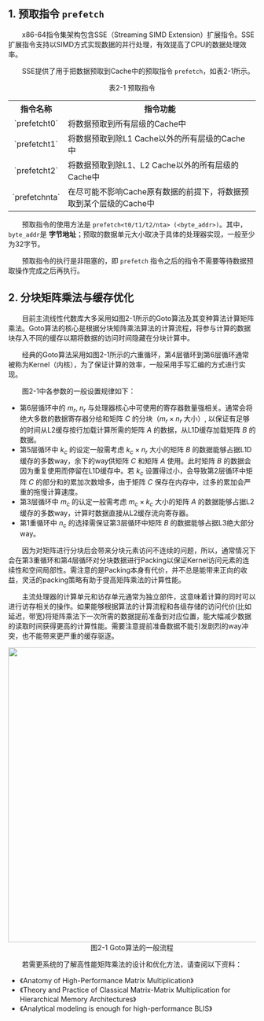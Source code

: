 ## 1. 预取指令 `prefetch`

&emsp;&emsp;x86-64指令集架构包含SSE（Streaming SIMD Extension）扩展指令。SSE扩展指令支持以SIMD方式实现数据的并行处理，有效提高了CPU的数据处理效率。

&emsp;&emsp;SSE提供了用于把数据预取到Cache中的预取指令 `prefetch`，如表2-1所示。

<center>表2-1 预取指令</center>
<center><table>
    <tr>
        <th align="center">指令名称</th>
        <th align="center">指令功能</th>
    </tr>
    <tr>
        <td align="center">`prefetcht0`</td>
        <td align="left">将数据预取到所有层级的Cache中</td>
    </tr>
    <tr>
        <td align="center">`prefetcht1`</td>
        <td align="left">将数据预取到除L1 Cache以外的所有层级的Cache中</td>
    </tr>
    <tr>
        <td align="center">`prefetcht2`</td>
        <td align="left">将数据预取到除L1、L2 Cache以外的所有层级的Cache中</td>
    </tr>
    <tr>
        <td align="center">`prefetchnta`</td>
        <td align="left">在尽可能不影响Cache原有数据的前提下，将数据预取到某个层级的Cache中</td>
    </tr>
</table></center>

&emsp;&emsp;预取指令的使用方法是 `prefetch<t0/t1/t2/nta> (<byte_addr>)`。其中，`byte_addr`是 **字节地址**；预取的数据单元大小取决于具体的处理器实现，一般至少为32字节。

&emsp;&emsp;预取指令的执行是非阻塞的，即 `prefetch` 指令之后的指令不需要等待数据预取操作完成之后再执行。



## 2. 分块矩阵乘法与缓存优化

&emsp;&emsp;目前主流线性代数库大多采用如图2-1所示的Goto算法及其变种算法计算矩阵乘法。Goto算法的核心是根据分块矩阵乘法算法的计算流程，将参与计算的数据块存入不同的缓存以期将数据的访问时间隐藏在分块计算中。

&emsp;&emsp;经典的Goto算法采用如图2-1所示的六重循环，第4层循环到第6层循环通常被称为Kernel（内核），为了保证计算的效率，一般采用手写汇编的方式进行实现。

&emsp;&emsp;图2-1中各参数的一般设置规律如下：

- 第6层循环中的 $m_r$, $n_r$ 与处理器核心中可使用的寄存器数量强相关。通常会将绝大多数的数据寄存器分给和矩阵 $C$ 的分块（$m_r×n_r$ 大小）, 以保证有足够的时间从L2缓存按行加载计算所需的矩阵 $A$ 的数据，从L1D缓存加载矩阵 $B$ 的数据。
- 第5层循环中 $k_c$ 的设定一般需考虑 $k_c×n_r$ 大小的矩阵 $B$ 的数据能够占据L1D缓存的多数way，余下的way供矩阵 $C$ 和矩阵 $A$ 使用。此时矩阵 $B$ 的数据会因为重复使用而停留在L1D缓存中。若 $k_c$ 设置得过小，会导致第2层循环中矩阵 $C$ 的部分和的累加次数增多，由于矩阵 $C$ 保存在内存中，过多的累加会严重的拖慢计算速度。
- 第3层循环中 $m_c$ 的认定一般需考虑 $m_c×k_c$ 大小的矩阵 $A$ 的数据能够占据L2缓存的多数way，计算时数据直接从L2缓存流向寄存器。
- 第1重循环中 $n_c$ 的选择需保证第3层循环中矩阵 $B$ 的数据能够占据L3绝大部分way。

&emsp;&emsp;因为对矩阵进行分块后会带来分块元素访问不连续的问题，所以，通常情况下会在第3重循环和第4层循环对分块数据进行Packing以保证Kernel访问元素的连续性和空间局部性。需注意的是Packing本身有代价，并不总是能带来正向的收益，灵活的packing策略有助于提高矩阵乘法的计算性能。

&emsp;&emsp;主流处理器的计算单元和访存单元通常为独立部件，这意味着计算的同时可以进行访存相关的操作。如果能够根据算法的计算流程和各级存储的访问代价(比如延迟，带宽)将矩阵乘法下一次所需的数据提前准备到对应位置，能大幅减少数据的读取时间获得更高的计算性能。需要注意提前准备数据不能引发剧烈的way冲突，也不能带来更严重的缓存驱逐。

<center><img src="../assets/2-1.png" width = 600></center>
<center>图2-1 Goto算法的一般流程</center>

&emsp;&emsp;若需更系统的了解高性能矩阵乘法的设计和优化方法，请查阅以下资料：

- 《Anatomy of High-Performance Matrix Multiplication》  
- 《Theory and Practice of Classical Matrix-Matrix Multiplication for Hierarchical Memory Architectures》  
- 《Analytical modeling is enough for high-performance BLIS》



